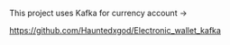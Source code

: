 This project uses Kafka for currency account ->

https://github.com/Hauntedxgod/Electronic_wallet_kafka 
